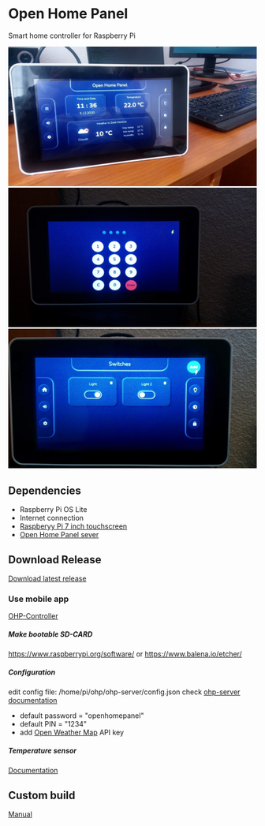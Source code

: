 # Open Home Panel

Smart home controller for Raspberry Pi

<img src="https://github.com/rastislav-domanisky/Open-Home-Panel/blob/master/ohp_img1.JPG" alt="Image1">

<img src="https://github.com/rastislav-domanisky/Open-Home-Panel/blob/master/ohp_img2.JPG" alt="Image2">

<img src="https://github.com/rastislav-domanisky/Open-Home-Panel/blob/master/ohp_img3.JPG" alt="Image3">


## Dependencies

* Raspberry Pi OS Lite
* Internet connection
* [Raspberyy Pi 7 inch touchscreen](https://www.raspberrypi.org/products/raspberry-pi-touch-display/?resellerType=home)
* [Open Home Panel sever](https://github.com/rastislav-domanisky/Open-Home-Panel/releases/download/v1/ohp_img2.JPG)

## Download Release
[Download latest release](https://github.com/rastislav-domanisky/Open-Home-Panel/releases/tag/v1)

### Use mobile app
[OHP-Controller](https://github.com/rastislav-domanisky/OHP-Controller)

##### Make bootable SD-CARD
https://www.raspberrypi.org/software/
or
https://www.balena.io/etcher/

##### Configuration

edit config file: /home/pi/ohp/ohp-server/config.json
check [ohp-server documentation](https://github.com/rastislav-domanisky/ohp-server)
* default password = "openhomepanel"
* default PIN = "1234"
* add [Open Weather Map](https://openweathermap.org/1) API key

##### Temperature sensor
[Documentation](https://pypi.org/project/w1thermsensor/)

## Custom build
[Manual](https://github.com/rastislav-domanisky/Open-Home-Panel/blob/master/build_manual.md)